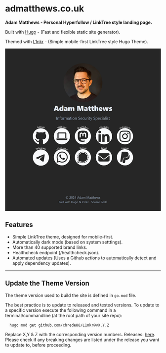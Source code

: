 # admatthews.co.uk 

**Adam Matthews - Personal Hyperfollow / LinkTree style landing page.**

Built with [Hugo](https://github.com/gohugoio/hugo) - (Fast and flexible static site generator).

Themed with [L1nkr](https://github.com/chrede88/L1nkr) - (Simple mobile-first LinkTree style Hugo Theme).


![Example screenshot of the home page](./assets/landing-page.jpg)

## Features

- Simple LinkTree theme, designed for mobile-first.
- Automatically dark mode (based on system setttings).
- More than 40 supported brand links.
- Healthcheck endpoint (/healthcheck.json).
- Automated updates (Uses a Github actions to automatically detect and apply dependency updates).


---

## Update the Theme Version

The theme version used to build the site is defined in `go.mod` file.

The best practice is to update to released and tested versions. To update to a specific version execute the following command in a terminal/commandline (at the root path of your site repo):

```shell
  hugo mod get github.com/chrede88/L1nkr@vX.Y.Z
```
Replace X,Y & Z with the corresponding version numbers. Releases: [here](https://github.com/chrede88/L1nkr/releases).
Please check if any breaking changes are listed under the release you want to update to, before proceeding.



